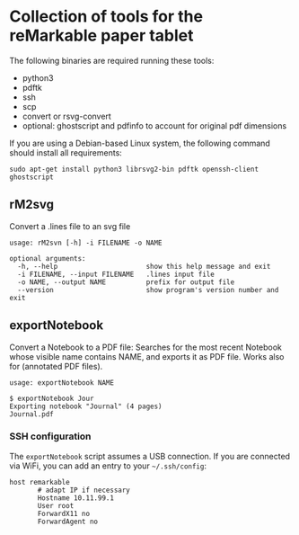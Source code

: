 # Collection of tools for the reMarkable paper tablet
The following binaries are required running these tools:

 * python3
 * pdftk
 * ssh
 * scp
 * convert or rsvg-convert
 * optional: ghostscript and pdfinfo to account for original pdf dimensions

If you are using a Debian-based Linux system, the following command should
install all requirements:

	sudo apt-get install python3 librsvg2-bin pdftk openssh-client ghostscript

## rM2svg

Convert a .lines file to an svg file

    usage: rM2svn [-h] -i FILENAME -o NAME

    optional arguments:
      -h, --help                      show this help message and exit
      -i FILENAME, --input FILENAME   .lines input file
      -o NAME, --output NAME          prefix for output file
      --version                       show program's version number and exit

## exportNotebook

Convert a Notebook to a PDF file: Searches for the most recent Notebook whose
visible name contains NAME, and exports it as PDF file. Works also for
(annotated PDF files).

    usage: exportNotebook NAME

    $ exportNotebook Jour
    Exporting notebook "Journal" (4 pages)
    Journal.pdf

### SSH configuration

The `exportNotebook` script assumes a USB connection. If you are connected via
WiFi, you can add an entry to your `~/.ssh/config`:

    host remarkable
		   # adapt IP if necessary
           Hostname 10.11.99.1
           User root
           ForwardX11 no
           ForwardAgent no
